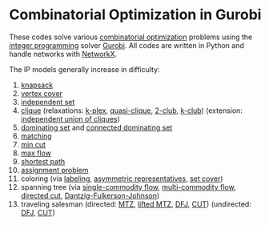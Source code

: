 # Combinatorial Optimization in Gurobi

These codes solve various [combinatorial optimization](https://en.wikipedia.org/wiki/Combinatorial_optimization) problems using the [integer programming](https://en.wikipedia.org/wiki/Integer_programming) solver [Gurobi](https://en.wikipedia.org/wiki/Gurobi). All codes are written in Python and handle networks with [NetworkX](https://en.wikipedia.org/wiki/NetworkX).

The IP models generally increase in difficulty:
1. [knapsack](https://github.com/AustinLBuchanan/Combinatorial-Optimization-in-Gurobi/blob/main/knapsack.ipynb)
2. [vertex cover](https://github.com/AustinLBuchanan/Combinatorial-Optimization-in-Gurobi/blob/main/vertex-cover.ipynb)
3. [independent set](https://github.com/AustinLBuchanan/Combinatorial-Optimization-in-Gurobi/blob/main/independent-set.ipynb)
4. [clique](https://github.com/AustinLBuchanan/Combinatorial-Optimization-in-Gurobi/blob/main/clique.ipynb) (relaxations: [k-plex](https://github.com/AustinLBuchanan/Combinatorial-Optimization-in-Gurobi/blob/main/k-plex.ipynb), [quasi-clique](https://github.com/AustinLBuchanan/Combinatorial-Optimization-in-Gurobi/blob/main/quasi-clique.ipynb), [2-club](https://github.com/AustinLBuchanan/Combinatorial-Optimization-in-Gurobi/blob/main/2-club.ipynb), [k-club](https://github.com/AustinLBuchanan/Combinatorial-Optimization-in-Gurobi/blob/main/k-club.ipynb)) (extension: [independent union of cliques](https://github.com/AustinLBuchanan/Combinatorial-Optimization-in-Gurobi/blob/main/independent-union-of-cliques.ipynb))
5. [dominating set](https://github.com/AustinLBuchanan/Combinatorial-Optimization-in-Gurobi/blob/main/dominating-set.ipynb) and [connected dominating set](https://github.com/AustinLBuchanan/Combinatorial-Optimization-in-Gurobi/blob/main/connected-dominating-set.ipynb)
6. [matching](https://github.com/AustinLBuchanan/Combinatorial-Optimization-in-Gurobi/blob/main/matching.ipynb)
7. [min cut](https://github.com/AustinLBuchanan/Combinatorial-Optimization-in-Gurobi/blob/main/min-cut.ipynb)
8. [max flow](https://github.com/AustinLBuchanan/Combinatorial-Optimization-in-Gurobi/blob/main/max-flow.ipynb)
9. [shortest path](https://github.com/AustinLBuchanan/Combinatorial-Optimization-in-Gurobi/blob/main/shortest-path.ipynb)
10. [assignment problem](https://github.com/AustinLBuchanan/Combinatorial-Optimization-in-Gurobi/blob/main/assignment.ipynb)
11. coloring (via [labeling](https://github.com/AustinLBuchanan/Combinatorial-Optimization-in-Gurobi/blob/main/coloring-via-labeling.ipynb), [asymmetric representatives](https://github.com/AustinLBuchanan/Combinatorial-Optimization-in-Gurobi/blob/main/coloring-via-asymmetric-representatives.ipynb), [set cover](https://github.com/AustinLBuchanan/Combinatorial-Optimization-in-Gurobi/blob/main/coloring-via-set-cover.ipynb))
12. spanning tree (via [single-commodity flow](https://github.com/AustinLBuchanan/Combinatorial-Optimization-in-Gurobi/blob/main/spanning-tree-via-scf.ipynb), [multi-commodity flow](https://github.com/AustinLBuchanan/Combinatorial-Optimization-in-Gurobi/blob/main/spanning-tree-via-mcf.ipynb), [directed cut](https://github.com/AustinLBuchanan/Combinatorial-Optimization-in-Gurobi/blob/main/spanning-tree-via-directed-cut.ipynb), [Dantzig-Fulkerson-Johnson](https://github.com/AustinLBuchanan/Combinatorial-Optimization-in-Gurobi/blob/main/spanning-tree-via-DFJ.ipynb))
13. traveling salesman (directed: [MTZ](https://github.com/AustinLBuchanan/Combinatorial-Optimization-in-Gurobi/blob/main/traveling-salesman-via-MTZ.ipynb), [lifted MTZ](https://github.com/AustinLBuchanan/Combinatorial-Optimization-in-Gurobi/blob/main/traveling-salesman-via-lifted-MTZ.ipynb), [DFJ](https://github.com/AustinLBuchanan/Combinatorial-Optimization-in-Gurobi/blob/main/traveling-salesman-via-DFJ.ipynb), [CUT](https://github.com/AustinLBuchanan/Combinatorial-Optimization-in-Gurobi/blob/main/traveling-salesman-via-directed-cut.ipynb)) (undirected: [DFJ](https://github.com/AustinLBuchanan/Combinatorial-Optimization-in-Gurobi/blob/main/traveling-salesman-via-symmetric-DFJ.ipynb), [CUT](https://github.com/AustinLBuchanan/Combinatorial-Optimization-in-Gurobi/blob/main/traveling-salesman-via-symmetric-cut.ipynb))

